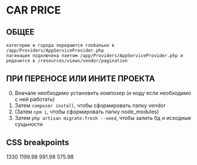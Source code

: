 # CAR PRICE

## ОБЩЕЕ
```
категории и города передаются глобально в /app/Providers/AppServiceProvider.php
пагинация подключена паетом /app/Providers/AppServiceProvider.php и редачится в /resources/views/vendor/pagination
```

## ПРИ ПЕРЕНОСЕ ИЛИ ИНИТЕ ПРОЕКТА
0. Вначале необходимо установить композер (и ноду если необходимо с ней работать)
1. Затем `composer install`, чтобы сформировать папку vendor
2. (Затем `npm i`, чтобы сформировать папку node_modules)
3. Затем `php artisan migrate:fresh --seed`, чтобы залить бд и исходные сущьности

## CSS breakpoints
1330 1199.98 991.98 575.98

